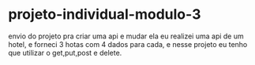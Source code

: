 # projeto-individual-modulo-3
envio do projeto pra criar uma api e mudar ela 
eu realizei uma api de um hotel, e forneci 3 hotas com 4 dados para cada, e nesse projeto eu tenho que utilizar o get,put,post e delete.
